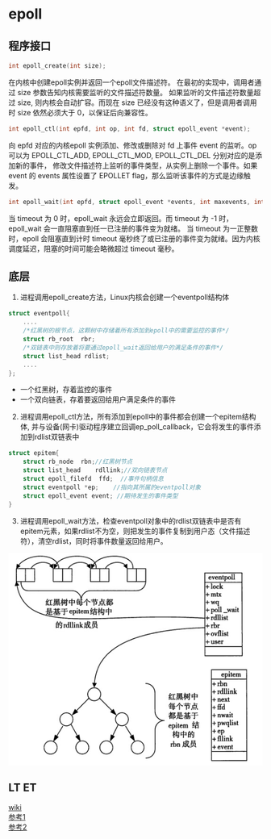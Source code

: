 # epoll

## 程序接口
```c
int epoll_create(int size);
```
在内核中创建epoll实例并返回一个epoll文件描述符。 在最初的实现中，调用者通过 size 参数告知内核需要监听的文件描述符数量。
如果监听的文件描述符数量超过 size, 则内核会自动扩容。而现在 size 已经没有这种语义了，但是调用者调用时 size 依然必须大于 0，以保证后向兼容性。

```c
int epoll_ctl(int epfd, int op, int fd, struct epoll_event *event);
```
向 epfd 对应的内核epoll 实例添加、修改或删除对 fd 上事件 event 的监听。op 可以为 EPOLL_CTL_ADD, EPOLL_CTL_MOD, EPOLL_CTL_DEL 分别对应的是添加新的事件，
修改文件描述符上监听的事件类型，从实例上删除一个事件。如果 event 的 events 属性设置了 EPOLLET flag，那么监听该事件的方式是边缘触发。

```c
int epoll_wait(int epfd, struct epoll_event *events, int maxevents, int timeout);
```
当 timeout 为 0 时，epoll_wait 永远会立即返回。而 timeout 为 -1 时，epoll_wait 会一直阻塞直到任一已注册的事件变为就绪。
当 timeout 为一正整数时，epoll 会阻塞直到计时 timeout 毫秒终了或已注册的事件变为就绪。因为内核调度延迟，阻塞的时间可能会略微超过 timeout 毫秒。

## 底层
1. 进程调用epoll_create方法，Linux内核会创建一个eventpoll结构体
```c
struct eventpoll{
    ....
    /*红黑树的根节点，这颗树中存储着所有添加到epoll中的需要监控的事件*/
    struct rb_root  rbr;
    /*双链表中则存放着将要通过epoll_wait返回给用户的满足条件的事件*/
    struct list_head rdlist;
    ....
};
```
+ 一个红黑树，存着监控的事件
+ 一个双向链表，存着要返回给用户满足条件的事件

2. 进程调用epoll_ctl方法，所有添加到epoll中的事件都会创建一个epitem结构体, 并与设备(网卡)驱动程序建立回调ep_poll_callback，它会将发生的事件添加到rdlist双链表中
```c
struct epitem{
    struct rb_node  rbn;//红黑树节点
    struct list_head    rdllink;//双向链表节点
    struct epoll_filefd  ffd;  //事件句柄信息
    struct eventpoll *ep;    //指向其所属的eventpoll对象
    struct epoll_event event; //期待发生的事件类型
}
```

3. 进程调用epoll_wait方法，检查eventpoll对象中的rdlist双链表中是否有epitem元素，如果rdlist不为空，则把发生的事件复制到用户态（文件描述符），清空rdlist，同时将事件数量返回给用户。

![epoll](picture/epoll.jpg)

## LT ET


[wiki](https://zh.wikipedia.org/wiki/Epoll)  
[参考1](https://zhuanlan.zhihu.com/p/92737875)  
[参考2](https://segmentfault.com/a/1190000018517562)